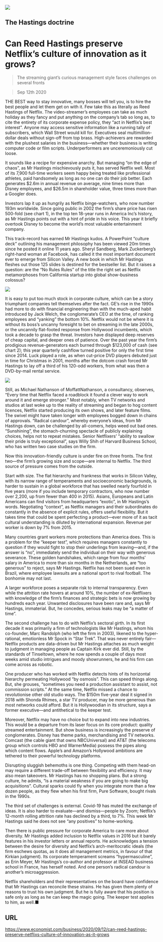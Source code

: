 ![](./images/20200912_WBD001_0.jpg)

## The Hastings doctrine

# Can Reed Hastings preserve Netflix’s culture of innovation as it grows?

> The streaming giant’s curious management style faces challenges on several fronts

> Sep 12th 2020

THE BEST way to stay innovative, many bosses will tell you, is to hire the best people and let them get on with it. Few take this as literally as Reed Hastings of Netflix. The video-streamer’s employees can take as much holiday as they fancy and put anything on the company’s tab so long as, to cite the entirety of its corporate expense policy, they “act in Netflix’s best interest”. Anyone may access sensitive information like a running tally of subscribers, which Wall Street would kill for. Executives seal multimillion-dollar deals without sign-off from top brass. High-achievers are rewarded with the plushest salaries in the business—whether their business is writing computer code or film scripts. Underperformers are unceremoniously cut loose.

It sounds like a recipe for expensive anarchy. But managing “on the edge of chaos”, as Mr Hastings mischievously puts it, has served Netflix well. Most of its 7,900 full-time workers seem happy being treated like professional athletes, paid handsomely as long as no one can do their job better. Each generates $2.6m in annual revenue on average, nine times more than Disney employees, and $26.5m in shareholder value, three times more than a Googler does.

Investors lap it up as hungrily as Netflix binge-watchers, who now number 193m worldwide. Since going public in 2002 the firm’s share price has risen 500-fold (see chart 1), in the top ten 18-year runs in America Inc’s history, as Mr Hastings points out with a hint of pride in his voice. This year it briefly overtook Disney to become the world’s most valuable entertainment company.

This track-record has earned Mr Hastings kudos. A PowerPoint “culture deck” outlining his management philosophy has been viewed 20m times since he posted it online 11 years ago. Sheryl Sandberg, Mark Zuckerberg’s right-hand woman at Facebook, has called it the most important document ever to emerge from Silicon Valley. A new book in which Mr Hastings fleshes out those 125 slides is destined for the bestseller list. But it raises a question: are the “No Rules Rules” of the title the right set as Netflix metamorphoses from California startup into global show-business colossus?



![](./images/20200912_WBC967.png)

It is easy to put too much stock in corporate culture, which can be a story triumphant companies tell themselves after the fact. GE’s rise in the 1990s had more to do with financial engineering than with the much-aped habit introduced by Jack Welch, the conglomerate’s CEO at the time, of ranking employees and “yanking” the bottom 10%. Netflix would not be where it is without its boss’s uncanny foresight to bet on streaming in the late 2000s, or the uncannily flat-footed response from Hollywood incumbents, which took a decade to grasp the threat. Investors have displayed deep reserves of cheap capital, and deeper ones of patience. Over the past year the firm’s prodigious revenue-generators each burned through $123,000 of cash (see chart 2); this year quarterly cashflow turned positive for only the first time since 2014. Luck played a role, as when cut-price DVD players debuted just in time for Christmas in 2001, months after the dotcom crash forced Mr Hastings to lay off a third of his 120-odd workers, from what was then a DVD-by-mail rental service.



![](./images/20200912_WBC505.png)

Still, as Michael Nathanson of MoffattNathanson, a consultancy, observes, “Every time that Netflix faced a roadblock it found a clever way to work around it and emerge stronger.” Most notably, when TV networks and studios at last woke up to the reality of streaming and began to hog content licences, Netflix started producing its own shows, and later feature films. The swivel might have taken longer with employees bogged down in chains of approvals. “Radical candour”, whereby everyone’s ideas, from Mr Hastings down, can be challenged by all-comers, helps weed out bad ones. “Sunshining”, the stomach-churning spectacle of publicly explaining choices, helps not to repeat mistakes. Senior Netflixers’ “ability to swallow their pride is truly exceptional”, says Willy Shih of Harvard Business School, who has written two case studies on the firm.

Now this innovation-friendly culture is under fire on three fronts. The first two—the firm’s growing size and scope—are internal to Netflix. The third source of pressure comes from the outside.

Start with size. The flat hierarchy and frankness that works in Silicon Valley, with its narrow range of temperaments and socioeconomic backgrounds, is harder to sustain in a global workforce that has swelled nearly fourfold in five years (more if you include temporary contractors, who now number over 2,200, up from fewer than 400 in 2015). Asians, Europeans and Latin Americans can find visitors from headquarters “exotic”, in Mr Hastings’s words. Negotiating “context”, as Netflix managers and their subordinates do constantly in the absence of explicit rules, offers useful flexibility. But it takes time that could be spent perfecting a product—ever more of it as tacit cultural understanding is diluted by international expansion. Revenue per worker is down by 7% from 2015.



Many countries grant workers more protections than America does. This is a problem for the “keeper test”, which requires managers constantly to question if they would fight to stop their underlings from leaving—and, if the answer is “no”, immediately send the individual on their way with generous severance. These golden handshakes, which range from four months’ salary in America to more than six months in the Netherlands, are “too generous” to reject, says Mr Hastings. Netflix has not been sued even in Brazil, where employee lawsuits are a national sport to rival football. The bonhomie may not last.

A larger workforce poses a separate risk to internal transparency. Even while the attrition rate hovers at around 10%, the number of ex-Netflixers with knowledge of the firm’s finances and strategic bets is now growing by hundreds each year. Unwanted disclosures have been rare and, says Mr Hastings, immaterial. But, he concedes, serious leaks may be “a matter of time”.

The second challenge has to do with Netflix’s sectoral girth. In its first decade it was primarily a firm of technologists like Mr Hastings, whom his co-founder, Marc Randolph (who left the firm in 2003), likened to the hyper-rational, emotionless Mr Spock in “Star Trek”. That was never entirely fair—Netflix products are data-driven but Mr Hastings attaches as much weight to judgment in managing people as Captain Kirk ever did. Still, by the standards of Tinseltown, where he now spends a couple of days most weeks amid studio intrigues and moody showrunners, he and his firm can come across as robotic.

One producer who has worked with Netflix detects hints of its horizontal hierarchy permeating Hollywood “by osmosis”. This can speed things along. But, she grouses, “sometimes you need a production assistant to assist, not commission scripts.” At the same time, Netflix missed a chance to revolutionise other old studio ways. The $150m five-year deal it signed in 2018 with Shonda Rhimes, a star TV producer, may be more generous than most networks could afford. But it is Hollywoodian in its structure, says a former executive—and antithetical to the keeper test.

Moreover, Netflix may have no choice but to expand into new industries. This would be a departure from its laser focus on its core product: quality streamed entertainment. But show business is increasingly the preserve of conglomerates. Disney has theme parks, merchandising and TV networks. Comcast (the cable giant that owns NBCUniversal) and AT&T (the telecoms group which controls HBO and WarnerMedia) possess the pipes along which content flows. Apple’s and Amazon’s Hollywood ambitions are tethered to their powerful technology platforms.

Disrupting sluggish behemoths is one thing. Competing with them head-on may require a different trade-off between flexibility and efficiency. It may also mean takeovers. Mr Hastings has no shopping plans. But a strong culture, he admits, “is a material weakness if you are going to make big acquisitions”. Cultural sparks could fly when you integrate more than a few dozen people, as they flew when his first firm, Pure Software, bought rivals in the 1990s.

The third set of challenges is external. Covid-19 has muted the exchange of ideas. It is also harder to evaluate—and dismiss—people by Zoom; Netflix’s 12-month rolling attrition rate has declined by a third, to 7%. This week Mr Hastings said he does not see “any positives” to home-working.

Then there is public pressure for corporate America to care more about diversity. Mr Hastings added inclusion to Netflix values in 2016 but it barely features in his investor letters or annual reports. He acknowledges a tension between the desire for diversity and Netflix’s arch-meritocratic ideals (the firm eschews quotas, as it does all management metrics, in favour of that Kirkian judgment). Its corporate temperament screams “hypermasculine”, as Erin Meyer, Mr Hastings’s co-author and professor at INSEAD business school in France, has herself noted. And one person’s radical candour is another’s microaggression.

Netflix shareholders and their representatives on the board have confidence that Mr Hastings can reconcile these strains. He has given them plenty of reasons to trust his own judgment. But he is fully aware that his position is safe only as long as he can keep the magic going. The keeper test applies to him, as well.■

## URL

https://www.economist.com/business/2020/09/12/can-reed-hastings-preserve-netflixs-culture-of-innovation-as-it-grows
